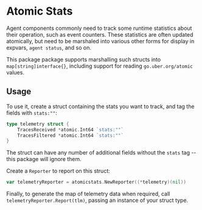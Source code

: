 # Atomic Stats

Agent components commonly need to track some runtime statistics about their operation, such as event counters.
These statistics are often updated atomically, but need to be marshaled into various other forms for display in expvars, `agent status`, and so on.

This package package supports marshalling such structs into `map[string]interface{}`, including support for reading `go.uber.org/atomic` values.

## Usage

To use it, create a struct containing the stats you want to track, and tag the fields with `stats:""`:

```go
type telemetry struct {
	TracesReceived *atomic.Int64 `stats:""`
	TracesFiltered *atomic.Int64 `stats:""`
}
```

The struct can have any number of additional fields without the `stats` tag -- this package will ignore them.

Create a `Reporter` to report on this struct:

```go
var telemetryReporter = atomicstats.NewReporter((*telemetry)(nil))
```

Finally, to generate the map of telemetry data when required, call `telemetryReporter.Report(tlm)`, passing an instance of your struct type.
